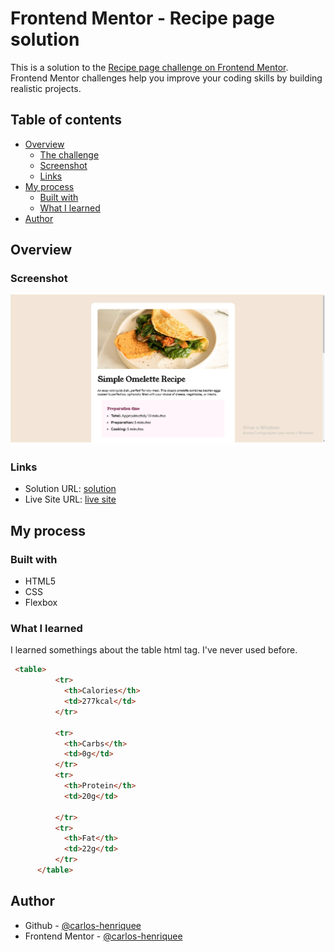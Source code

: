 # Frontend Mentor - Recipe page solution

This is a solution to the [Recipe page challenge on Frontend Mentor](https://www.frontendmentor.io/challenges/recipe-page-KiTsR8QQKm). Frontend Mentor challenges help you improve your coding skills by building realistic projects. 

## Table of contents

- [Overview](#overview)
  - [The challenge](#the-challenge)
  - [Screenshot](#screenshot)
  - [Links](#links)
- [My process](#my-process)
  - [Built with](#built-with)
  - [What I learned](#what-i-learned)
- [Author](#author)



## Overview

### Screenshot

![](./screenshot.png)

### Links

- Solution URL: [solution](https://www.frontendmentor.io/solutions/responsive-recipe-page-using-html-and-css-with-flexbox-FkVDS5yPhJ)
- Live Site URL: [live site](https://recipe-page-delta-sand.vercel.app/)

## My process

### Built with

- HTML5
- CSS 
- Flexbox

### What I learned
I learned somethings about the table html tag. I've never used before.


```html
 <table>
          <tr>
            <th>Calories</th>
            <td>277kcal</td>
          </tr>
          
          <tr>
            <th>Carbs</th>
            <td>0g</td>
          </tr>
          <tr>
            <th>Protein</th>
            <td>20g</td>
            
          </tr>
          <tr>
            <th>Fat</th>
            <td>22g</td>
          </tr>
      </table>
```

## Author

- Github - [@carlos-henriquee](https://www.github.com/carlos-henriquee)
- Frontend Mentor - [@carlos-henriquee](https://www.frontendmentor.io/profile/carlos-henriquee)
